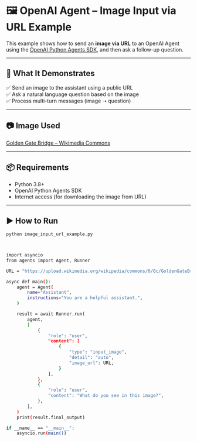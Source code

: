 # 🖼️ OpenAI Agent – Image Input via URL Example

This example shows how to send an **image via URL** to an OpenAI Agent using the [OpenAI Python Agents SDK](https://github.com/openai/openai-agents-python), and then ask a follow-up question.

---

## 🧠 What It Demonstrates

✅ Send an image to the assistant using a public URL  
✅ Ask a natural language question based on the image  
✅ Process multi-turn messages (image ➝ question)

---

## 📷 Image Used

[Golden Gate Bridge – Wikimedia Commons](https://upload.wikimedia.org/wikipedia/commons/0/0c/GoldenGateBridge-001.jpg)

---

## 📦 Requirements

- Python 3.8+
- OpenAI Python Agents SDK
- Internet access (for downloading the image from URL)

---

## ▶️ How to Run

```bash
python image_input_url_example.py



import asyncio
from agents import Agent, Runner

URL = "https://upload.wikimedia.org/wikipedia/commons/0/0c/GoldenGateBridge-001.jpg"

async def main():
    agent = Agent(
        name="Assistant",
        instructions="You are a helpful assistant.",
    )

    result = await Runner.run(
        agent,
        [
            {
                "role": "user",
                "content": [
                    {
                        "type": "input_image",
                        "detail": "auto",
                        "image_url": URL,
                    }
                ],
            },
            {
                "role": "user",
                "content": "What do you see in this image?",
            },
        ],
    )
    print(result.final_output)

if __name__ == "__main__":
    asyncio.run(main())
